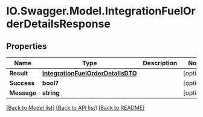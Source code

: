 # IO.Swagger.Model.IntegrationFuelOrderDetailsResponse
## Properties

Name | Type | Description | Notes
------------ | ------------- | ------------- | -------------
**Result** | [**IntegrationFuelOrderDetailsDTO**](IntegrationFuelOrderDetailsDTO.md) |  | [optional] 
**Success** | **bool?** |  | [optional] 
**Message** | **string** |  | [optional] 

[[Back to Model list]](../README.md#documentation-for-models) [[Back to API list]](../README.md#documentation-for-api-endpoints) [[Back to README]](../README.md)

